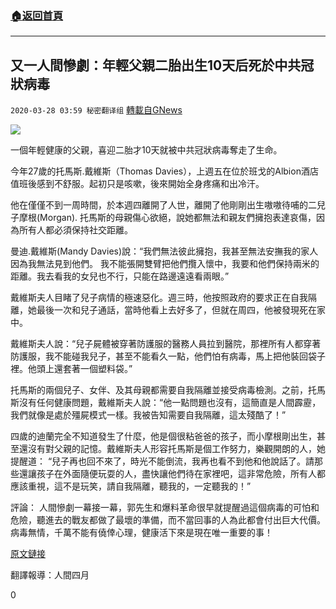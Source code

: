 ###  [:house:返回首頁](https://github.com/ourhimalayas/txt)
---

## 又一人間慘劇：年輕父親二胎出生10天后死於中共冠狀病毒
`2020-03-28 03:59 秘密翻译组` [轉載自GNews](https://gnews.org/zh-hant/154984/)

![](https://s3-ap-northeast-1.amazonaws.com/news.guo.offload.media/wp-content/uploads/2020/03/28035738/1-147.png)

一個年輕健康的父親，喜迎二胎才10天就被中共冠狀病毒奪走了生命。

今年27歲的托馬斯.戴維斯（Thomas Davies），上週五在位於班戈的Albion酒店值班後感到不舒服。起初只是咳嗽，後來開始全身疼痛和出冷汗。

他在僅僅不到一周時間，於本週四離開了人世，離開了他剛剛出生嗷嗷待哺的二兒子摩根(Morgan). 托馬斯的母親傷心欲絕，說她都無法和親友們擁抱表達哀傷，因為所有人都必須保持社交距離。

曼迪.戴維斯(Mandy Davies)說：“我們無法彼此擁抱，我甚至無法安撫我的家人因為我無法見到他們。 我不能張開雙臂把他們攬入懷中，我要和他們保持兩米的距離。我去看我的女兒也不行，只能在路邊遠遠看兩眼。”

戴維斯夫人目睹了兒子病情的極速惡化。週三時，他按照政府的要求正在自我隔離，她最後一次和兒子通話，當時他看上去好多了，但就在周四，他被發現死在家中。

戴維斯夫人說：“兒子屍體被穿著防護服的醫務人員拉到醫院，那裡所有人都穿著防護服，我不能碰我兒子，甚至不能看久一點，他們怕有病毒，馬上把他裝回袋子裡。他頭上還套著一個塑料袋。”

托馬斯的兩個兒子、女伴、及其母親都需要自我隔離並接受病毒檢測。之前，托馬斯沒有任何健康問題，戴維斯夫人說：“他一點問題也沒有，這簡直是人間霹靂，我們就像是處於殭屍模式一樣。我被告知需要自我隔離，這太殘酷了！”

四歲的迪蘭完全不知道發生了什麼，他是個很粘爸爸的孩子，而小摩根剛出生，甚至還沒有對父親的記憶。戴維斯夫人形容托馬斯是個工作努力，樂觀開朗的人，她提醒道： “兒子再也回不來了，時光不能倒流，我再也看不到他和他說話了。請那些還讓孩子在外面隨便玩耍的人，盡快讓他們待在家裡吧，這非常危險，所有人都應該重視，這不是玩笑，請自我隔離，聽我的，一定聽我的！”

評論： 人間慘劇一幕接一幕，郭先生和爆料革命很早就提醒過這個病毒的可怕和危險，聽進去的戰友都做了最壞的準備，而不當回事的人為此都會付出巨大代價。病毒無情，千萬不能有僥倖心理，健康活下來是現在唯一重要的事！

[原文鏈接](https://www.dailymail.co.uk/news/article-8161541/Fit-healthy-father-27-dies-coronavirus-symptoms-just-10-days-birth-son.html)

翻譯報導：人間四月

0
